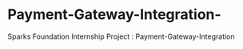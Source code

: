 # Payment-Gateway-Integration-
Sparks Foundation Internship Project : Payment-Gateway-Integration                                                                                       

